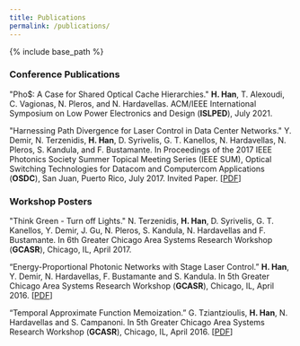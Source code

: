 ```yaml
---
title: Publications
permalink: /publications/
---
```


{% include base_path %}

### Conference Publications
"Pho$: A Case for Shared Optical Cache Hierarchies." **H. Han**, T. Alexoudi, C. Vagionas, N. Pleros, and N. Hardavellas. ACM/IEEE International Symposium on Low Power Electronics and Design (**ISLPED**), July 2021.

"Harnessing Path Divergence for Laser Control in Data Center Networks." Y. Demir, N. Terzenidis, **H. Han**, D. Syrivelis, G. T. Kanellos, N. Hardavellas, N. Pleros, S. Kandula, and F. Bustamante. In Proceedings of the 2017 IEEE Photonics Society Summer Topical Meeting Series (IEEE SUM), Optical Switching Technologies for Datacom and Computercom Applications (**OSDC**), San Juan, Puerto Rico, July 2017. Invited Paper. [[PDF](http://users.eecs.northwestern.edu/~hhu010/docs/2017IEEE_SUM_slac.pdf)]

### Workshop Posters

"Think Green - Turn off Lights." N. Terzenidis, **H. Han**, D. Syrivelis, G. T. Kanellos, Y. Demir, J. Gu, N. Pleros, S. Kandula, N. Hardavellas and F. Bustamante. In 6th Greater Chicago Area Systems Research Workshop (**GCASR**), Chicago, IL, April 2017.

“Energy-Proportional Photonic Networks with Stage Laser Control.” **H. Han**, Y. Demir, N. Hardavellas, F. Bustamante and S. Kandula. In 5th Greater Chicago Area Systems Research Workshop (**GCASR**), Chicago, IL, April 2016. [[PDF](http://users.eecs.northwestern.edu/~hhu010/docs/2016GCASR_SLaC_poster.pdf)]

“Temporal Approximate Function Memoization.” G. Tziantzioulis, **H. Han**, N. Hardavellas and S. Campanoni. In 5th Greater Chicago Area Systems Research Workshop (**GCASR**), Chicago, IL, April 2016. [[PDF](http://users.eecs.northwestern.edu/~hhu010/docs/2016GCASR_apprxmem_poster.pdf)]
